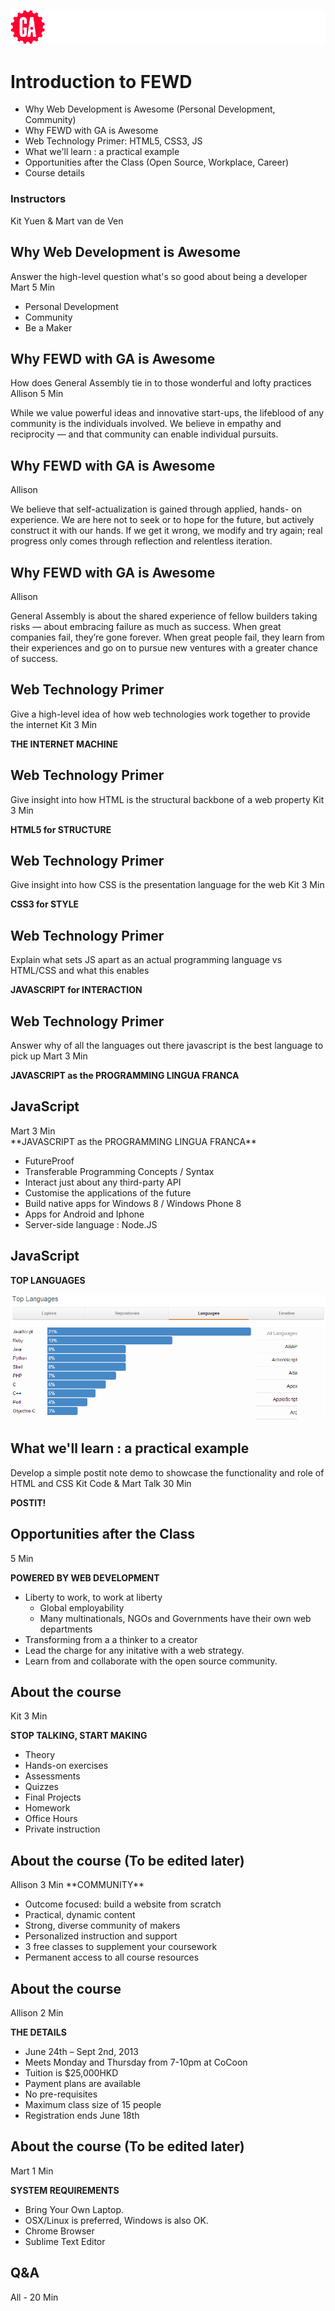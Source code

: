 ![General Assembly](assets/images/ga.png)
# Introduction to FEWD
<aside class="notes">

* Why Web Development is Awesome (Personal Development, Community)
* Why FEWD with GA is Awesome
* Web Technology Primer: HTML5, CSS3, JS
* What we'll learn : a practical example
* Opportunities after the Class (Open Source, Workplace, Career) 
* Course details

</aside>

### Instructors
Kit Yuen & Mart van de Ven 



## Why Web Development is Awesome
<aside class="notes">Answer the high-level question what's so good about being a developer
Mart 5 Min
</aside>

* Personal Development
* Community
* Be a Maker



## Why FEWD with GA is Awesome
<aside class="notes">How does General Assembly tie in to those wonderful and lofty practices 
Allison 5 Min
</aside>

While we value powerful ideas and innovative start-ups, the lifeblood of any community is the individuals involved. We believe in empathy and reciprocity — and that community can enable individual pursuits. 



## Why FEWD with GA is Awesome
<aside class="notes">
Allison
</aside>

We believe that self-actualization is gained through applied, hands- on experience. We are here not to seek or to hope for the future, but actively construct it with our hands. If we get it wrong, we modify and try again; real progress only comes through reflection and relentless iteration. 



## Why FEWD with GA is Awesome
<aside class="notes">
Allison</aside>

General Assembly is about the shared experience of fellow builders taking risks — about embracing failure as much as success. When great companies fail, they’re gone forever. When great people fail, they learn from their experiences and go on to pursue new ventures with a greater chance of success.



## Web Technology Primer
<aside class="notes">Give a high-level idea of how web technologies work together to provide the internet
Kit 3 Min
</aside>

**THE INTERNET MACHINE**



## Web Technology Primer
<aside class="notes">Give insight into how HTML is the structural backbone of a web property
Kit 3 Min</aside>


**HTML5 for STRUCTURE**


## Web Technology Primer
<aside class="notes">Give insight into how CSS is the presentation language for the web
Kit 3 Min
</aside>

**CSS3 for STYLE**


## Web Technology Primer
<aside class="notes">Explain what sets JS apart as an actual programming language vs HTML/CSS and what this enables</aside>

**JAVASCRIPT for INTERACTION**


## Web Technology Primer
<aside class="notes">Answer why of all the languages out there javascript is the best language to pick up
Mart 3 Min
</aside>

**JAVASCRIPT as the PROGRAMMING LINGUA FRANCA**



## JavaScript
<aside>
Mart 3 Min</aside>
**JAVASCRIPT as the PROGRAMMING LINGUA FRANCA**

* FutureProof 
* Transferable Programming Concepts / Syntax 
* Interact just about any third-party API 
* Customise the applications of the future 
* Build native apps for Windows 8 / Windows Phone 8 
* Apps for Android and Iphone 
* Server-side language : Node.JS 



## JavaScript
<aside></aside>

**TOP LANGUAGES**

![Top Languages](assets/images/top.png)


## What we'll learn : a practical example
<aside class="notes">Develop a simple postit note demo to showcase the functionality and role of HTML and CSS
Kit Code & Mart Talk 30 Min
</aside>

**POSTIT!**



## Opportunities after the Class
<aside class="notes">
5 Min
</aside>

**POWERED BY WEB DEVELOPMENT**

* Liberty to work, to work at liberty
  * Global employability 
  * Many multinationals, NGOs and Governments have their own web departments 
* Transforming from a a thinker to a creator
* Lead the charge for any initative with a web strategy.  
* Learn from and collaborate with the open source community. 


## About the course
<aside class="notes">
Kit 3 Min
</aside>

**STOP TALKING, START MAKING**

* Theory 
* Hands-on exercises
* Assessments
* Quizzes
* Final Projects
* Homework
* Office Hours
* Private instruction



## About the course (To be edited later)
<aside class="notes"></aside>
Allison 3 Min
**COMMUNITY**

* Outcome focused: build a website from scratch
* Practical, dynamic content 
* Strong, diverse community of makers
* Personalized instruction and support
* 3 free classes to supplement your coursework
* Permanent access to all course resources



## About the course
<aside class="notes">
Allison 2 Min
</aside>

**THE DETAILS**

* June 24th – Sept 2nd, 2013
* Meets Monday and Thursday from 7-10pm at CoCoon
* Tuition is $25,000HKD
* Payment plans are available
* No pre-requisites
* Maximum class size of 15 people
* Registration ends June 
18th


## About the course (To be edited later)
<aside class="notes">
Mart 1 Min
</aside>

**SYSTEM REQUIREMENTS**

* Bring Your Own Laptop.
* OSX/Linux is preferred, Windows is also OK.
* Chrome Browser
* Sublime Text Editor 

## Q&A
<aside class="notes">
All - 20 Min
</aside>

